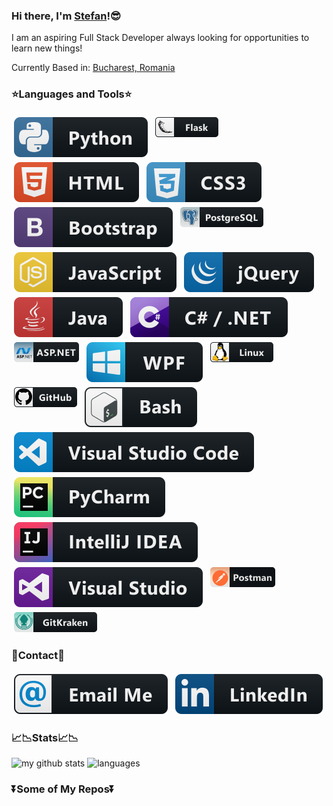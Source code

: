 
### Hi there, I'm [Stefan](https://github.com/stefan-gherman)!😎

I am an aspiring Full Stack Developer always looking for opportunities to learn new things!

Currently Based in: [Bucharest, Romania](https://www.google.com/search?q=bucharest&oq=bucharest&aqs=chrome..69i57j46j0l3j69i61j69i60l2.1812j0j7&sourceid=chrome&ie=UTF-8)

### ⭐Languages and Tools⭐

<p align="left">
  
<img src="https://raw.githubusercontent.com/MikeCodesDotNET/ColoredBadges/master/svg/dev/languages/python.svg" alt="Python" style="vertical-align:top; margin:4px">

<img src="https://raw.githubusercontent.com/stefan-gherman/stefan-gherman/master/dev/%20frameworks/%20flask.png" alt="Flask" style="vertical-align:top; margin:4px">
<img src="https://raw.githubusercontent.com/MikeCodesDotNET/ColoredBadges/master/svg/dev/languages/html.svg" alt="HTML5" style="vertical-align:top; margin:4px">


<img src="https://raw.githubusercontent.com/MikeCodesDotNET/ColoredBadges/master/svg/dev/languages/css3.svg" alt="CSS3" style="vertical-align:top; margin:4px">


<img src="https://raw.githubusercontent.com/MikeCodesDotNET/ColoredBadges/master/svg/dev/frameworks/bootstrap.svg" alt="Bootstrap" style="vertical-align:top; margin:4px">


<img src="https://raw.githubusercontent.com/stefan-gherman/stefan-gherman/master/dev/%20frameworks/%20postgresql.png" alt="PostgreSql" style="vertical-align:top; margin:4px">


<img src="https://raw.githubusercontent.com/MikeCodesDotNET/ColoredBadges/master/svg/dev/languages/js.svg" alt="Javascript" style="vertical-align:top; margin:4px">


<img src="https://raw.githubusercontent.com/MikeCodesDotNET/ColoredBadges/master/svg/dev/frameworks/jquery.svg" alt="JQuery" style="vertical-align:top; margin:4px">


<img src="https://raw.githubusercontent.com/MikeCodesDotNET/ColoredBadges/master/svg/dev/languages/java.svg" alt="Java" style="vertical-align:top; margin:4px">



<img src="https://raw.githubusercontent.com/MikeCodesDotNET/ColoredBadges/master/svg/dev/languages/csharp_dotnet.svg" alt="C#" style="vertical-align:top; margin:4px">
<img src="https://raw.githubusercontent.com/stefan-gherman/stefan-gherman/master/dev/%20frameworks/%20asp.net.png" alt="C#" style="vertical-align:top; margin:4px">

<img src="https://raw.githubusercontent.com/MikeCodesDotNET/ColoredBadges/master/svg/dev/frameworks/wpf.svg" alt="WPF" style="vertical-align:top; margin:4px">

<img src="https://raw.githubusercontent.com/stefan-gherman/stefan-gherman/master/dev/%20frameworks/%20linux.png" alt="Linux" style="vertical-align:top; margin:4px">

<img src="https://raw.githubusercontent.com/stefan-gherman/stefan-gherman/master/dev/%20frameworks/%20github.png" alt="GitHub" style="vertical-align:top; margin:4px">


<img src="https://raw.githubusercontent.com/MikeCodesDotNET/ColoredBadges/master/svg/dev/tools/bash.svg" alt="Bash" style="vertical-align:top; margin:4px">


<img src="https://raw.githubusercontent.com/MikeCodesDotNET/ColoredBadges/master/svg/dev/tools/visualstudio_code.svg" alt="VSCode" style="vertical-align:top; margin:4px">


<img src="https://raw.githubusercontent.com/MikeCodesDotNET/ColoredBadges/master/svg/dev/tools/jetbrains_pycharm.svg" alt="PyCharm" style="vertical-align:top; margin:4px">


<img src="https://raw.githubusercontent.com/MikeCodesDotNET/ColoredBadges/master/svg/dev/tools/jetbrains_intellij.svg" alt="IntelliJ" style="vertical-align:top; margin:4px">


<img src="https://raw.githubusercontent.com/MikeCodesDotNET/ColoredBadges/master/svg/dev/tools/visualstudio.svg" alt="Visual Studio" style="vertical-align:top; margin:4px">
<img src="https://raw.githubusercontent.com/stefan-gherman/stefan-gherman/master/dev/%20frameworks/%20postman.png" alt="Postman" style="vertical-align:top; margin:4px">
<img src="https://raw.githubusercontent.com/stefan-gherman/stefan-gherman/master/dev/%20frameworks/%20gitKraken.png" alt="GitKraken" style="vertical-align:top; margin:4px">

</p>

  ### 🔔Contact🔔
  
  <p align="left">
 <a href="mailto:scgheman@gmail.com"><img src="https://raw.githubusercontent.com/MikeCodesDotNET/ColoredBadges/master/svg/social/email_me.svg" alt="Mail" style="vertical-align:top; margin:4px"></a>
   <a href="https://www.linkedin.com/in/stefan-gherman-18834618b"><img src="https://raw.githubusercontent.com/MikeCodesDotNET/ColoredBadges/master/svg/social/linkedin.svg" alt="Linkedin" style="vertical-align:top; margin:4px"></a>
</p>

### 📈📉Stats📈📉
<p align="left">
  <img src="https://github-readme-stats.vercel.app/api?username=stefan-gherman&show_icons=true&theme=prussian" alt="my github stats" width="420"/>&nbsp;<img src="https://github-readme-stats.vercel.app/api/top-langs/?username=stefan-gherman&layout=compact&theme=prussian" alt="languages" height="165">
  </p>
  
  ### ⏬Some of My Repos⏬
  
